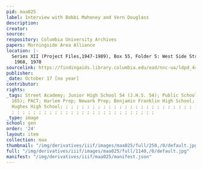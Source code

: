 ```yaml
---
pid: maa025
label: Interview with Bobbi Mahoney and Vern Douglass
description:
creator:
source:
respository: Columbia University Archives
papers: Morningside Area Alliance
location: |-
  Series XII (Project Files,1947-1989), Box 55, Folder 5: West Side Street Academy,
   1968, 1970
sourcelink: https://findingaids.library.columbia.edu/ead/nnc-ua/ldpd_4412857
publisher:
_date: October 17 [no year]
contributor:
rights:
_tags: Street Academy; Junior High School 54 (J.H.S. 54); Public School 165 (P.S.
  165); PACT; Harlem Prep; Newark Prep; Benjamin Franklin High School; Charles Evans
  Hughes High School; ; ; ; ; ; ; ; ; ; ; ; ; ; ; ; ; ; ; ; ; ; ; ; ; ; ; ; ; ; ;
  ; ; ; ; ; ; ; ; ; ; ; ; ; ; ; ; ; ; ; ; ; ; ; ; ; ; ;
_type: image
school: gen
order: '24'
layout: item
collection: maa
thumbnail: "/img/derivatives/iiif/images/maa025/full/250,/0/default.jpg"
full: "/img/derivatives/iiif/images/maa025/full/1140,/0/default.jpg"
manifest: "/img/derivatives/iiif/maa025/manifest.json"
---
```

